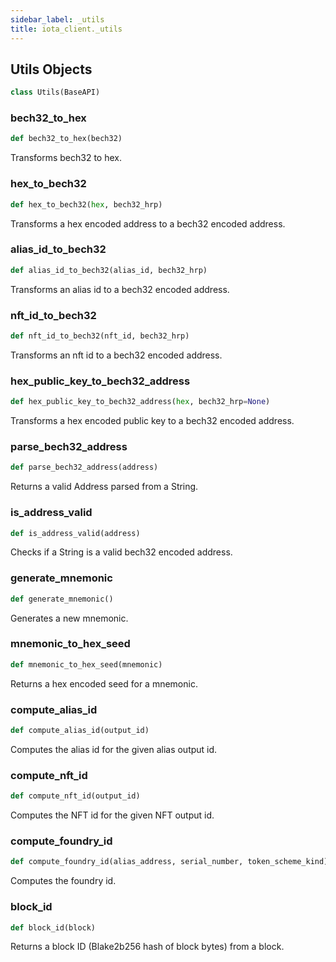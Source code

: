 ```yaml
---
sidebar_label: _utils
title: iota_client._utils
---
```


## Utils Objects

```python
class Utils(BaseAPI)
```

### bech32\_to\_hex

```python
def bech32_to_hex(bech32)
```

Transforms bech32 to hex.

### hex\_to\_bech32

```python
def hex_to_bech32(hex, bech32_hrp)
```

Transforms a hex encoded address to a bech32 encoded address.

### alias\_id\_to\_bech32

```python
def alias_id_to_bech32(alias_id, bech32_hrp)
```

Transforms an alias id to a bech32 encoded address.

### nft\_id\_to\_bech32

```python
def nft_id_to_bech32(nft_id, bech32_hrp)
```

Transforms an nft id to a bech32 encoded address.

### hex\_public\_key\_to\_bech32\_address

```python
def hex_public_key_to_bech32_address(hex, bech32_hrp=None)
```

Transforms a hex encoded public key to a bech32 encoded address.

### parse\_bech32\_address

```python
def parse_bech32_address(address)
```

Returns a valid Address parsed from a String.

### is\_address\_valid

```python
def is_address_valid(address)
```

Checks if a String is a valid bech32 encoded address.

### generate\_mnemonic

```python
def generate_mnemonic()
```

Generates a new mnemonic.

### mnemonic\_to\_hex\_seed

```python
def mnemonic_to_hex_seed(mnemonic)
```

Returns a hex encoded seed for a mnemonic.

### compute\_alias\_id

```python
def compute_alias_id(output_id)
```

Computes the alias id for the given alias output id.

### compute\_nft\_id

```python
def compute_nft_id(output_id)
```

Computes the NFT id for the given NFT output id.

### compute\_foundry\_id

```python
def compute_foundry_id(alias_address, serial_number, token_scheme_kind)
```

Computes the foundry id.

### block\_id

```python
def block_id(block)
```

Returns a block ID (Blake2b256 hash of block bytes) from a block.

